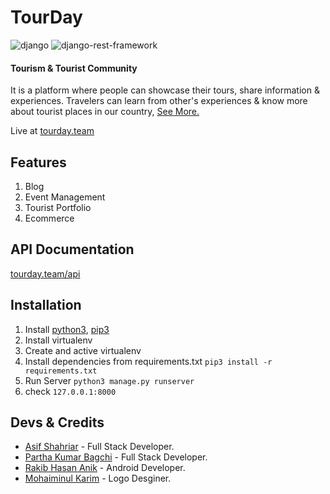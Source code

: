 # TourDay

![django](https://img.shields.io/github/pipenv/locked/dependency-version/asifo1/TourDay/django) ![django-rest-framework](https://img.shields.io/github/pipenv/locked/dependency-version/asifo1/TourDay/djangorestframework)

#### Tourism & Tourist Community

It is a platform where people can showcase their tours, share information & experiences. Travelers can learn from other's experiences & know more about tourist places in our country, [See More.](https://sites.google.com/view/touristcommunity/tourday)

Live at [tourday.team](https://tourday.team)

## Features

1. Blog
2. Event Management
3. Tourist Portfolio
4. Ecommerce

## API Documentation 
[tourday.team/api](https://tourday.team/api)

## Installation

1. Install [python3](https://www.python.org/downloads/), [pip3](https://pip.pypa.io/en/stable/installing/)
2. Install virtualenv
3. Create and active virtualenv
4. Install dependencies from requirements.txt `pip3 install -r requirements.txt`
5. Run Server `python3 manage.py runserver`
6. check `127.0.0.1:8000`

## Devs & Credits

- [Asif Shahriar](https://asifo1.github.io) - Full Stack Developer.
- [Partha Kumar Bagchi](https://github.com/pkbagchi) - Full Stack Developer.
- [Rakib Hasan Anik](https://github.com/anikrakib) - Android Developer.
- [Mohaiminul Karim](https://dribbble.com/MkAkash) - Logo Desginer.
